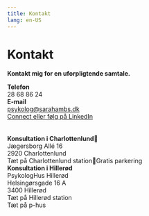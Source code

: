 ```yaml
---
title: Kontakt
lang: en-US
---
```


# Kontakt

**Kontakt mig for en uforpligtende samtale.**

<div class="row">
<div class="col">
<b>Telefon</b>
<br>
28 68 86 24

</div>
<div class="col">
<b>E-mail</b><br>
<a href="mailto:psykolog@sarahambs.dk">psykolog@sarahambs.dk</a>
<br>
<a href="https://www.linkedin.com/in/sarah-e-ambs-thomsen-a4807028/">Connect eller følg på LinkedIn</a>
</div>
</div>

<br>
<br>
<div class="row">
<div class="col">
<b>Konsultation i Charlottenlund</b><br>
Jægersborg Allé 16<br>
2920 Charlottenlund<br>
Tæt på Charlottenlund stationGratis parkering
</div>
<div class="col">
<b>Konsultation i Hillerød</b><br>
PsykologHus Hillerød<br>
Helsingørsgade 16 A<br>
3400 Hillerød<br>
Tæt på Hillerød station<br>
Tæt på p-hus
</div>
</div>
